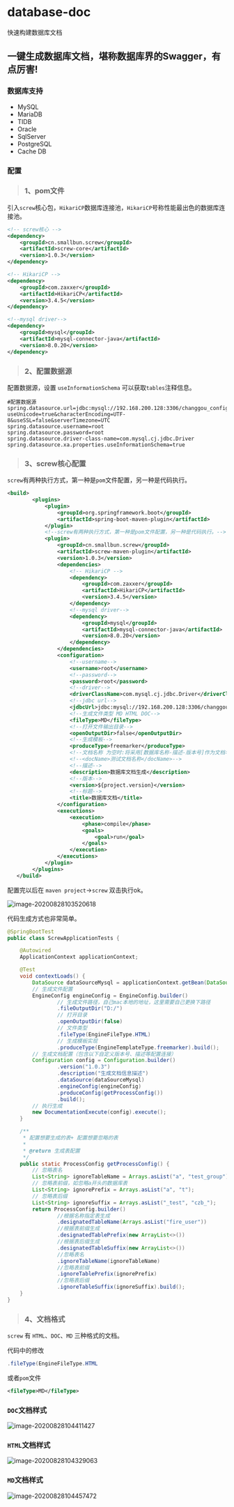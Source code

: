 # database-doc
快速构建数据库文档
##  一键生成数据库文档，堪称数据库界的Swagger，有点厉害!

### 数据库支持

- MySQL
- MariaDB
- TIDB
- Oracle
- SqlServer
- PostgreSQL
- Cache DB

### 配置

> ### 1、pom文件

引入`screw`核心包，`HikariCP`数据库连接池，`HikariCP`号称性能最出色的数据库连接池。

```xml
<!-- screw核心 -->
<dependency>
    <groupId>cn.smallbun.screw</groupId>
    <artifactId>screw-core</artifactId>
    <version>1.0.3</version>
</dependency>

<!-- HikariCP -->
<dependency>
    <groupId>com.zaxxer</groupId>
    <artifactId>HikariCP</artifactId>
    <version>3.4.5</version>
</dependency>

<!--mysql driver-->
<dependency>
    <groupId>mysql</groupId>
    <artifactId>mysql-connector-java</artifactId>
    <version>8.0.20</version>
</dependency>
```



> ### 2、配置数据源

配置数据源，设置 `useInformationSchema` 可以获取`tables`注释信息。

```properties
#配置数据源
spring.datasource.url=jdbc:mysql://192.168.200.128:3306/changgou_config?useUnicode=true&characterEncoding=UTF-8&useSSL=false&serverTimezone=UTC
spring.datasource.username=root
spring.datasource.password=root
spring.datasource.driver-class-name=com.mysql.cj.jdbc.Driver
spring.datasource.xa.properties.useInformationSchema=true

```

> ### 3、screw核心配置

`screw`有两种执行方式，第一种是`pom`文件配置，另一种是代码执行。

```xml
<build>
        <plugins>
            <plugin>
                <groupId>org.springframework.boot</groupId>
                <artifactId>spring-boot-maven-plugin</artifactId>
            </plugin>
            <!--screw有两种执行方式，第一种是pom文件配置，另一种是代码执行。-->
            <plugin>
                <groupId>cn.smallbun.screw</groupId>
                <artifactId>screw-maven-plugin</artifactId>
                <version>1.0.3</version>
                <dependencies>
                    <!-- HikariCP -->
                    <dependency>
                        <groupId>com.zaxxer</groupId>
                        <artifactId>HikariCP</artifactId>
                        <version>3.4.5</version>
                    </dependency>
                    <!--mysql driver-->
                    <dependency>
                        <groupId>mysql</groupId>
                        <artifactId>mysql-connector-java</artifactId>
                        <version>8.0.20</version>
                    </dependency>
                </dependencies>
                <configuration>
                    <!--username-->
                    <username>root</username>
                    <!--password-->
                    <password>root</password>
                    <!--driver-->
                    <driverClassName>com.mysql.cj.jdbc.Driver</driverClassName>
                    <!--jdbc url-->
                    <jdbcUrl>jdbc:mysql://192.168.200.128:3306/changgou_config?serverTimezone=UTC</jdbcUrl>
                    <!--生成文件类型 MD HTML DOC-->
                    <fileType>MD</fileType>
                    <!--打开文件输出目录-->
                    <openOutputDir>false</openOutputDir>
                    <!--生成模板-->
                    <produceType>freemarker</produceType>
                    <!--文档名称 为空时:将采用[数据库名称-描述-版本号]作为文档名称-->
                    <!--<docName>测试文档名称</docName>-->
                    <!--描述-->
                    <description>数据库文档生成</description>
                    <!--版本-->
                    <version>${project.version}</version>
                    <!--标题-->
                    <title>数据库文档</title>
                </configuration>
                <executions>
                    <execution>
                        <phase>compile</phase>
                        <goals>
                            <goal>run</goal>
                        </goals>
                    </execution>
                </executions>
            </plugin>
        </plugins>
   </build>
```

配置完以后在 `maven project`->`screw` 双击执行ok。

![image-20200828103520618](C:\Users\wangy\AppData\Roaming\Typora\typora-user-images\image-20200828103520618.png)



代码生成方式也非常简单。

```java
@SpringBootTest
public class ScrewApplicationTests {

    @Autowired
    ApplicationContext applicationContext;

    @Test
    void contextLoads() {
        DataSource dataSourceMysql = applicationContext.getBean(DataSource.class);
        // 生成文件配置
        EngineConfig engineConfig = EngineConfig.builder()
                // 生成文件路径，自己mac本地的地址，这里需要自己更换下路径
                .fileOutputDir("D:/")
                // 打开目录
                .openOutputDir(false)
                // 文件类型
                .fileType(EngineFileType.HTML)
                // 生成模板实现
                .produceType(EngineTemplateType.freemarker).build();
        // 生成文档配置（包含以下自定义版本号、描述等配置连接）
        Configuration config = Configuration.builder()
                .version("1.0.3")
                .description("生成文档信息描述")
                .dataSource(dataSourceMysql)
                .engineConfig(engineConfig)
                .produceConfig(getProcessConfig())
                .build();
        // 执行生成
        new DocumentationExecute(config).execute();
    }

    /**
     * 配置想要生成的表+ 配置想要忽略的表
     *
     * @return 生成表配置
     */
    public static ProcessConfig getProcessConfig() {
        // 忽略表名
        List<String> ignoreTableName = Arrays.asList("a", "test_group");
        // 忽略表前缀，如忽略a开头的数据库表
        List<String> ignorePrefix = Arrays.asList("a", "t");
        // 忽略表后缀
        List<String> ignoreSuffix = Arrays.asList("_test", "czb_");
        return ProcessConfig.builder()
                //根据名称指定表生成
                .designatedTableName(Arrays.asList("fire_user"))
                //根据表前缀生成
                .designatedTablePrefix(new ArrayList<>())
                //根据表后缀生成
                .designatedTableSuffix(new ArrayList<>())
                //忽略表名
                .ignoreTableName(ignoreTableName)
                //忽略表前缀
                .ignoreTablePrefix(ignorePrefix)
                //忽略表后缀
                .ignoreTableSuffix(ignoreSuffix).build();
    }
}
```

> ### 4、文档格式

`screw` 有 `HTML`、`DOC`、`MD` 三种格式的文档。

代码中的修改

```java
.fileType(EngineFileType.HTML
```

或者`pom`文件

```xml
<fileType>MD</fileType>
```

### `DOC`文档样式

![image-20200828104411427](C:\Users\wangy\AppData\Roaming\Typora\typora-user-images\image-20200828104411427.png)



### `HTML`文档样式

![image-20200828104329063](C:\Users\wangy\AppData\Roaming\Typora\typora-user-images\image-20200828104329063.png)





###  `MD`文档样式

![image-20200828104457472](C:\Users\wangy\AppData\Roaming\Typora\typora-user-images\image-20200828104457472.png)
